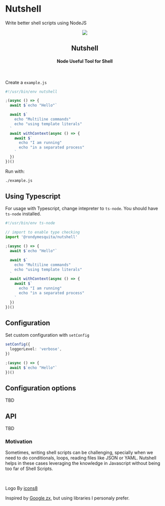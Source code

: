 # Nutshell

Write better shell scripts using NodeJS

<div align="center"><img src="https://img.icons8.com/plasticine/100/1A1A1A/nutshell.png"/></div>
<h2 align="center">Nutshell</h2>
<h4 align="center">Node Useful Tool for Shell</h4>
<br>

Create a `example.js`
```ts
#!/usr/bin/env nutshell

;(async () => {
  await $`echo "Hello"`

  await $`
    echo "Multiline commands"
    echo "using template literals"
  `
  await withContext(async () => {
    await $`
      echo "I am running"
      echo "in a separated process"
    `
  })
})()
```

Run with:
```bash
./example.js
```

## Using Typescript

For usage with Typescript, change intepreter to `ts-node`.
You should have `ts-node` installed.

```ts
#!/usr/bin/env ts-node

// import to enable type checking
import '@rondymesquita/nutshell'

;(async () => {
  await $`echo "Hello"`

  await $`
    echo "Multiline commands"
    echo "using template literals"
  `
  await withContext(async () => {
    await $`
      echo "I am running"
      echo "in a separated process"
    `
  })
})()

```

## Configuration

Set custom configuration with `setConfig`

```ts
setConfig({
  loggerLevel: 'verbose',
})

;(async () => {
  await $`echo "Hello"`
})()

```

## Configuration options

TBD

## API

TBD

### Motivation

Sometimes, writing shell scripts can be challenging, specially when we need to do conditionals, loops, reading files like JSON or YAML. Nutshell helps in these cases leveraging the knowledge in Javascript without being too far of Shell Scripts.

<br>

Logo By [icons8](https://icons8.com/icon/yF1Jnxh1CN0X/nutshell)

Inspired by [Google zx](https://github.com/google/zx), but using libraries I personaly prefer.
